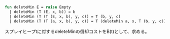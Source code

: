 ```sml
fun deleteMin E = raise Empty
  | deleteMin (T (E, x, b)) = b
  | deleteMin (T (T (E, x, b), y, c)) = T (b, y, c)
  | deleteMin (T (T (a, x, b), y, c)) = T (deleteMin a, x, T (b, y, c))
```

スプレイヒープtに対するdeleteMinの償却コストをB(t)として、求める。
